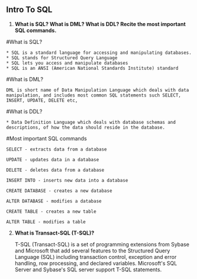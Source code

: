 ## Intro To SQL

1. **What is SQL? What is DML? What is DDL? Recite the most important SQL commands.**

#What is SQL?

	* SQL is a standard language for accessing and manipulating databases.
    * SQL stands for Structured Query Language
    * SQL lets you access and manipulate databases
    * SQL is an ANSI (American National Standards Institute) standard

#What is DML?

	DML is short name of Data Manipulation Language which deals with data manipulation, and includes most common SQL statements such SELECT, INSERT, UPDATE, DELETE etc, 

#What is DDL?

	* Data Definition Language which deals with database schemas and descriptions, of how the data should reside in the database.

#Most important SQL commands

	SELECT - extracts data from a database

	UPDATE - updates data in a database
	
	DELETE - deletes data from a database
	
	INSERT INTO - inserts new data into a database
	
	CREATE DATABASE - creates a new database
	
	ALTER DATABASE - modifies a database
	
	CREATE TABLE - creates a new table
	
	ALTER TABLE - modifies a table


2. **What is Transact-SQL (T-SQL)?**

	T-SQL (Transact-SQL) is a set of programming extensions from Sybase and Microsoft 
that add several features to the Structured Query Language (SQL) including transaction control,
exception and error handling, row processing, and declared variables. 
Microsoft's SQL Server and Sybase's SQL server support T-SQL statements. 	